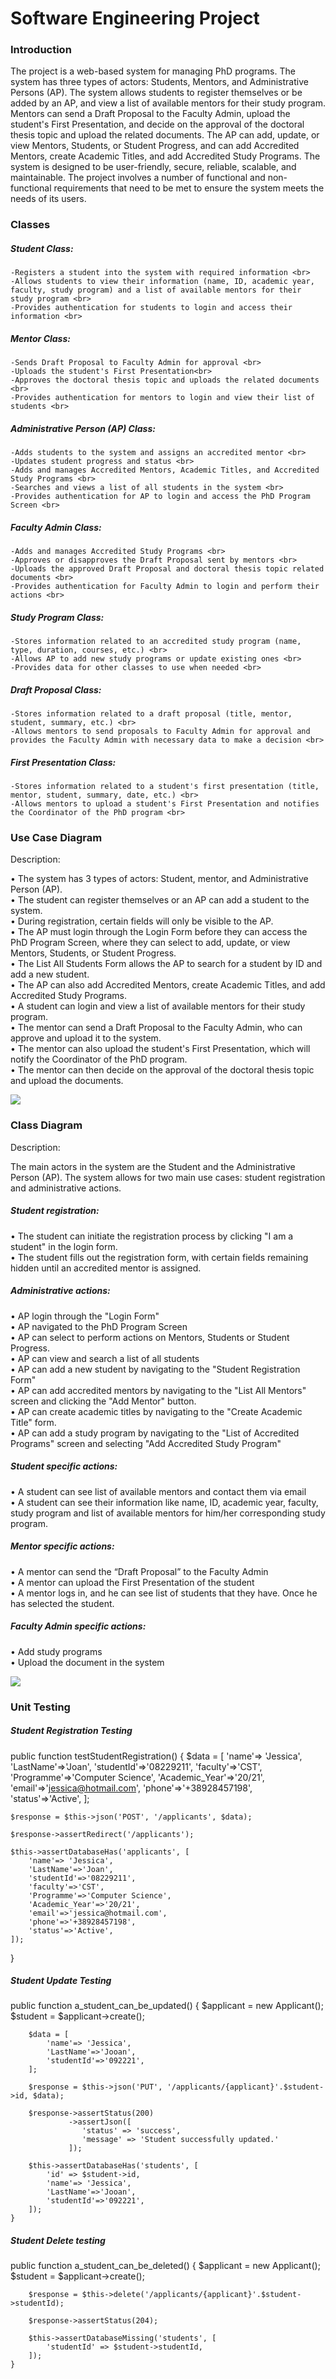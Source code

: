 #  Software Engineering Project

###  Introduction
The project is a web-based system for managing PhD programs. The system has three types of actors: Students, Mentors, and Administrative Persons (AP). The system allows students to register themselves or be added by an AP, and view a list of available mentors for their study program. Mentors can send a Draft Proposal to the Faculty Admin, upload the student's First Presentation, and decide on the approval of the doctoral thesis topic and upload the related documents. The AP can add, update, or view Mentors, Students, or Student Progress, and can add Accredited Mentors, create Academic Titles, and add Accredited Study Programs. The system is designed to be user-friendly, secure, reliable, scalable, and maintainable. The project involves a number of functional and non-functional requirements that need to be met to ensure the system meets the needs of its users.

###  Classes
##### Student Class:
    -Registers a student into the system with required information <br>
    -Allows students to view their information (name, ID, academic year, faculty, study program) and a list of available mentors for their study program <br>
    -Provides authentication for students to login and access their information <br>
##### Mentor Class:
    -Sends Draft Proposal to Faculty Admin for approval <br>
    -Uploads the student's First Presentation<br>
    -Approves the doctoral thesis topic and uploads the related documents <br>
    -Provides authentication for mentors to login and view their list of students <br>
##### Administrative Person (AP) Class:
    -Adds students to the system and assigns an accredited mentor <br>
    -Updates student progress and status <br>
    -Adds and manages Accredited Mentors, Academic Titles, and Accredited Study Programs <br>
    -Searches and views a list of all students in the system <br>
    -Provides authentication for AP to login and access the PhD Program Screen <br>
##### Faculty Admin Class:
    -Adds and manages Accredited Study Programs <br>
    -Approves or disapproves the Draft Proposal sent by mentors <br>
    -Uploads the approved Draft Proposal and doctoral thesis topic related documents <br>
    -Provides authentication for Faculty Admin to login and perform their actions <br>
##### Study Program Class:
    -Stores information related to an accredited study program (name, type, duration, courses, etc.) <br>
    -Allows AP to add new study programs or update existing ones <br>
    -Provides data for other classes to use when needed <br>
##### Draft Proposal Class:
    -Stores information related to a draft proposal (title, mentor, student, summary, etc.) <br>
    -Allows mentors to send proposals to Faculty Admin for approval and provides the Faculty Admin with necessary data to make a decision <br>
##### First Presentation Class:
    -Stores information related to a student's first presentation (title, mentor, student, summary, date, etc.) <br>
    -Allows mentors to upload a student's First Presentation and notifies the Coordinator of the PhD program <br>


###  Use Case Diagram


Description:

•	The system has 3 types of actors: Student, mentor, and Administrative Person (AP). <br>
•	The student can register themselves or an AP can add a student to the system.<br>
•	During registration, certain fields will only be visible to the AP.<br>
•	The AP must login through the Login Form before they can access the PhD Program Screen, where they  can select to add, update, or view Mentors, Students, or Student Progress.<br>
•	The List All Students Form allows the AP to search for a student by ID and add a new student.<br>
•	The AP can also add Accredited Mentors, create Academic Titles, and add Accredited Study Programs.<br>
•	A student can login and view a list of available mentors for their study program.<br>
•	The mentor can send a Draft Proposal to the Faculty Admin, who can approve and upload it to the system.<br>
•	The mentor can also upload the student's First Presentation, which will notify the Coordinator of the PhD program.<br>
•	The mentor can then decide on the approval of the doctoral thesis topic and upload the documents.<br>


![](UseCaseDiagram.png)

###  Class Diagram

Description:

The main actors in the system are the Student and the Administrative Person (AP). The system allows for two main use cases: student registration and administrative actions.<br>
##### Student registration:
•	The student can initiate the registration process by clicking "I am a student" in the login form.<br>
•	The student fills out the registration form, with certain fields remaining hidden until an accredited mentor is assigned.<br>
##### Administrative actions:
•	AP login through the "Login Form"<br>
•	AP navigated to the PhD Program Screen<br>
•	AP can select to perform actions on Mentors, Students or Student Progress.<br>
•	AP can view and search a list of all students<br>
•	AP can add a new student by navigating to the "Student Registration Form"<br>
•	AP can add accredited mentors by navigating to the "List All Mentors" screen and clicking the "Add Mentor" button.<br>
•	AP can create academic titles by navigating to the "Create Academic Title" form.<br>
•	AP can add a study program by navigating to the "List of Accredited Programs" screen and selecting "Add Accredited Study Program"<br>
##### Student specific actions:
•	A student can see list of available mentors and contact them via email<br>
•	A student can see their information like name, ID, academic year, faculty, study program and list of available mentors for him/her corresponding study program.<br>
##### Mentor specific actions:
•	A mentor can send the “Draft Proposal” to the Faculty Admin<br>
•	A mentor can upload the First Presentation of the student<br>
•	A mentor logs in, and he can see list of students that they have. Once he has selected the student. <br>
##### Faculty Admin specific actions:
•	Add study programs <br>
•	Upload the document in the system <br>

![](ClassDiagram.png)


### Unit Testing

  ##### Student Registration Testing


 public function testStudentRegistration()
{
    $data = [
        'name'=> 'Jessica',
        'LastName'=>'Joan',
        'studentId'=>'08229211',
        'faculty'=>'CST',
        'Programme'=>'Computer Science',
        'Academic_Year'=>'20/21',
        'email'=>'jessica@hotmail.com',
        'phone'=>'+38928457198',
        'status'=>'Active',
    ];

    $response = $this->json('POST', '/applicants', $data);

    $response->assertRedirect('/applicants');

    $this->assertDatabaseHas('applicants', [
        'name'=> 'Jessica',
        'LastName'=>'Joan',
        'studentId'=>'08229211',
        'faculty'=>'CST',
        'Programme'=>'Computer Science',
        'Academic_Year'=>'20/21',
        'email'=>'jessica@hotmail.com',
        'phone'=>'+38928457198',
        'status'=>'Active',
    ]);
}

 ##### Student Update Testing


 public function a_student_can_be_updated()
    { $applicant = new Applicant();
        $student = $applicant->create();

        $data = [
            'name'=> 'Jessica',
            'LastName'=>'Jooan',
            'studentId'=>'092221',
        ];

        $response = $this->json('PUT', '/applicants/{applicant}'.$student->id, $data);

        $response->assertStatus(200)
                 ->assertJson([
                    'status' => 'success',
                    'message' => 'Student successfully updated.'
                 ]);

        $this->assertDatabaseHas('students', [
            'id' => $student->id,
            'name'=> 'Jessica',
            'LastName'=>'Jooan',
            'studentId'=>'092221',
        ]);
    }

 ##### Student Delete testing


  public function a_student_can_be_deleted()
    { $applicant = new Applicant();
        $student = $applicant->create();

        $response = $this->delete('/applicants/{applicant}'.$student->studentId);

        $response->assertStatus(204);

        $this->assertDatabaseMissing('students', [
            'studentId' => $student->studentId,
        ]);
    }


